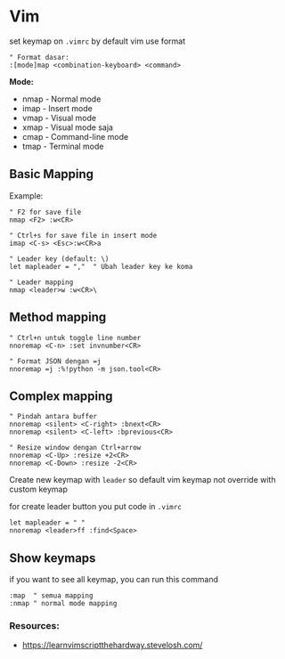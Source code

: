 # Vim

set keymap on `.vimrc` by default vim use format 

```vim
" Format dasar:
:[mode]map <combination-keyboard> <command>
```

**Mode:**
- nmap - Normal mode
- imap - Insert mode
- vmap - Visual mode
- xmap - Visual mode saja
- cmap - Command-line mode
- tmap - Terminal mode

## Basic Mapping
Example:
```vim
" F2 for save file
nmap <F2> :w<CR>

" Ctrl+s for save file in insert mode
imap <C-s> <Esc>:w<CR>a

" Leader key (default: \)
let mapleader = ","  " Ubah leader key ke koma

" Leader mapping
nmap <leader>w :w<CR>\
```


## Method mapping

```vim
" Ctrl+n untuk toggle line number
nnoremap <C-n> :set invnumber<CR>

" Format JSON dengan =j
nnoremap =j :%!python -m json.tool<CR>
```


## Complex mapping

```vim
" Pindah antara buffer
nnoremap <silent> <C-right> :bnext<CR>
nnoremap <silent> <C-left> :bprevious<CR>

" Resize window dengan Ctrl+arrow
nnoremap <C-Up> :resize +2<CR>
nnoremap <C-Down> :resize -2<CR>
```

Create new keymap with `leader` so default vim keymap not override with custom keymap

for create leader button you put code in `.vimrc`

```vim
let mapleader = " "
nnoremap <leader>ff :find<Space>
```



## Show keymaps

if you want to see all keymap, you can run this command

```vim
:map  " semua mapping
:nmap " normal mode mapping
```


### Resources:
- https://learnvimscriptthehardway.stevelosh.com/